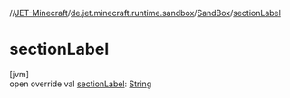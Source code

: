 //[JET-Minecraft](../../../index.md)/[de.jet.minecraft.runtime.sandbox](../index.md)/[SandBox](index.md)/[sectionLabel](section-label.md)

# sectionLabel

[jvm]\
open override val [sectionLabel](section-label.md): [String](https://kotlinlang.org/api/latest/jvm/stdlib/kotlin/-string/index.html)
